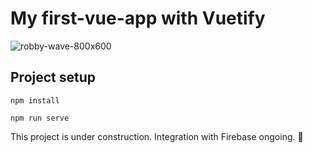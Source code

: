 # My first-vue-app with Vuetify

![robby-wave-800x600](https://user-images.githubusercontent.com/35815182/95460342-231f2780-0975-11eb-98eb-29d7a440defe.gif)








## Project setup
```
npm install
```
```
npm run serve
```


This project is under construction. Integration with Firebase ongoing. 🚀
